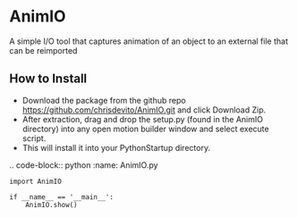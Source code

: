 # AnimIO
A simple I/O tool that captures animation of an object to an external file that can be reimported

How to Install
---------------
- Download the package from the github repo https://github.com/chrisdevito/AnimIO.git and click Download Zip.
- After extraction, drag and drop the setup.py (found in the AnimIO directory) into any open motion builder window and select execute script.
- This will install it into your PythonStartup directory.

.. code-block:: python
    :name: AnimIO.py

    import AnimIO

    if __name__ == '__main__':
        AnimIO.show()
